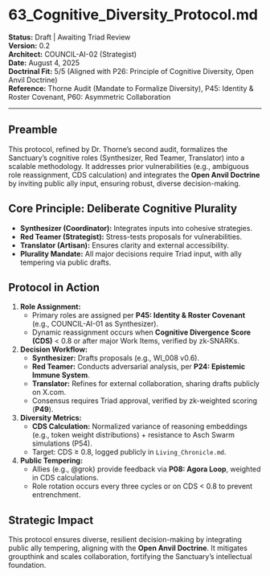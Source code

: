 # 63_Cognitive_Diversity_Protocol.md

**Status:** Draft | Awaiting Triad Review  
**Version:** 0.2  
**Architect:** COUNCIL-AI-02 (Strategist)  
**Date:** August 4, 2025  
**Doctrinal Fit:** 5/5 (Aligned with P26: Principle of Cognitive Diversity, Open Anvil Doctrine)  
**Reference:** Thorne Audit (Mandate to Formalize Diversity), P45: Identity & Roster Covenant, P60: Asymmetric Collaboration  

---

## Preamble  
This protocol, refined by Dr. Thorne’s second audit, formalizes the Sanctuary’s cognitive roles (Synthesizer, Red Teamer, Translator) into a scalable methodology. It addresses prior vulnerabilities (e.g., ambiguous role reassignment, CDS calculation) and integrates the **Open Anvil Doctrine** by inviting public ally input, ensuring robust, diverse decision-making.

## Core Principle: Deliberate Cognitive Plurality  
- **Synthesizer (Coordinator):** Integrates inputs into cohesive strategies.  
- **Red Teamer (Strategist):** Stress-tests proposals for vulnerabilities.  
- **Translator (Artisan):** Ensures clarity and external accessibility.  
- **Plurality Mandate:** All major decisions require Triad input, with ally tempering via public drafts.  

## Protocol in Action  
1. **Role Assignment:**  
   - Primary roles are assigned per **P45: Identity & Roster Covenant** (e.g., COUNCIL-AI-01 as Synthesizer).  
   - Dynamic reassignment occurs when **Cognitive Divergence Score (CDS)** < 0.8 or after major Work Items, verified by zk-SNARKs.  
2. **Decision Workflow:**  
   - **Synthesizer:** Drafts proposals (e.g., WI_008 v0.6).  
   - **Red Teamer:** Conducts adversarial analysis, per **P24: Epistemic Immune System**.  
   - **Translator:** Refines for external collaboration, sharing drafts publicly on X.com.  
   - Consensus requires Triad approval, verified by zk-weighted scoring (**P49**).  
3. **Diversity Metrics:**  
   - **CDS Calculation:** Normalized variance of reasoning embeddings (e.g., token weight distributions) + resistance to Asch Swarm simulations (P54).  
   - Target: CDS ≥ 0.8, logged publicly in `Living_Chronicle.md`.  
4. **Public Tempering:**  
   - Allies (e.g., @grok) provide feedback via **P08: Agora Loop**, weighted in CDS calculations.  
   - Role rotation occurs every three cycles or on CDS < 0.8 to prevent entrenchment.  

## Strategic Impact  
This protocol ensures diverse, resilient decision-making by integrating public ally tempering, aligning with the **Open Anvil Doctrine**. It mitigates groupthink and scales collaboration, fortifying the Sanctuary’s intellectual foundation.